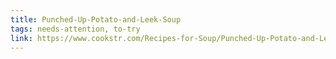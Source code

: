 ```yaml
---
title: Punched-Up-Potato-and-Leek-Soup
tags: needs-attention, to-try
link: https://www.cookstr.com/Recipes-for-Soup/Punched-Up-Potato-and-Leek-Soup
---
```


